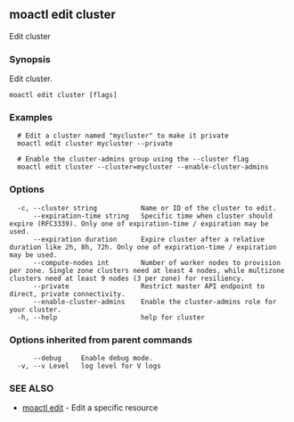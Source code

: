 ## moactl edit cluster

Edit cluster

### Synopsis

Edit cluster.

```
moactl edit cluster [flags]
```

### Examples

```
  # Edit a cluster named "mycluster" to make it private
  moactl edit cluster mycluster --private

  # Enable the cluster-admins group using the --cluster flag
  moactl edit cluster --cluster=mycluster --enable-cluster-admins
```

### Options

```
  -c, --cluster string           Name or ID of the cluster to edit.
      --expiration-time string   Specific time when cluster should expire (RFC3339). Only one of expiration-time / expiration may be used.
      --expiration duration      Expire cluster after a relative duration like 2h, 8h, 72h. Only one of expiration-time / expiration may be used.
      --compute-nodes int        Number of worker nodes to provision per zone. Single zone clusters need at least 4 nodes, while multizone clusters need at least 9 nodes (3 per zone) for resiliency.
      --private                  Restrict master API endpoint to direct, private connectivity.
      --enable-cluster-admins    Enable the cluster-admins role for your cluster.
  -h, --help                     help for cluster
```

### Options inherited from parent commands

```
      --debug     Enable debug mode.
  -v, --v Level   log level for V logs
```

### SEE ALSO

* [moactl edit](moactl_edit.md)	 - Edit a specific resource

